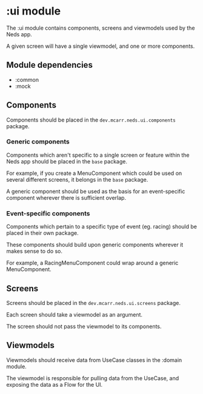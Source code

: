 # :ui module

The :ui module contains components, screens and viewmodels used by the Neds app.

A given screen will have a single viewmodel, and one or more components.

## Module dependencies

- :common
- :mock

## Components

Components should be placed in the `dev.mcarr.neds.ui.components` package.

### Generic components

Components which aren't specific to a single screen or feature within the Neds app should be placed in the `base` package.

For example, if you create a MenuComponent which could be used on several different screens, it belongs in the `base` package.

A generic component should be used as the basis for an event-specific component wherever there is sufficient overlap.

### Event-specific components

Components which pertain to a specific type of event (eg. racing) should be placed in their own package.

These components should build upon generic components wherever it makes sense to do so.

For example, a RacingMenuComponent could wrap around a generic MenuComponent.

## Screens

Screens should be placed in the `dev.mcarr.neds.ui.screens` package.

Each screen should take a viewmodel as an argument.

The screen should not pass the viewmodel to its components.

## Viewmodels

Viewmodels should receive data from UseCase classes in the :domain module.

The viewmodel is responsible for pulling data from the UseCase, and exposing the data as a Flow for the UI.
